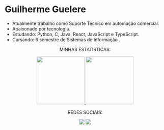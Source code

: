 
# Guilherme Guelere

- Atualmente trabalho como Suporte Técnico em automação comercial.
- Apaixonado por tecnologia.
- Estudando: Python, C, Java, React, JavaScript e TypeScript.
- Cursando: 6 semestre de Sistemas de Informação .

<div align="center">
  <p>MINHAS ESTATÍSTICAS:</p>

  <a href="https://github.com/GuilhermeHRG">
    <img height="150em" src="https://github-readme-stats.vercel.app/api?username=GuilhermeHRG&show_icons=true&theme=dark&include_all_commits=true&count_private=true"/>
    <img height="150em" src="https://github-readme-stats.vercel.app/api/top-langs/?username=GuilhermeHRG&layout=compact&langs_count=7&theme=dark"/>
  </a>

<div>
  <p>REDES SOCIAIS:</p>
  <a href="https://www.instagram.com/guilherme.guelere/" target="_blank"><img src="https://img.shields.io/badge/-Instagram-%23E4405F?style=for-the-badge&logo=instagram&logoColor=white" target="_blank"></a>
  <a href="https://www.linkedin.com/in/guilhermehrg" target="_blank"><img src="https://img.shields.io/badge/-LinkedIn-%230077B5?style=for-the-badge&logo=linkedin&logoColor=white" target="_blank"></a> 
</div>
